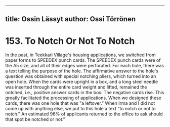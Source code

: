 
---
title: Ossin Lässyt
author: Ossi Törrönen
---

    
# 153. To Notch Or Not To Notch

In the past, in Teekkari Village's housing applications, we switched from paper forms to SPEEDEX punch cards. The SPEEDEX punch cards were of the A5 size, and all of their edges were perforated. For each hole, there was a text telling the purpose of the hole. The affirmative answer to the hole's question was obtained with special notching pliers, which turned into an open hole. When the cards were upright in a box, and a long steel needle was inserted through the entire card weight and lifted, remained the notched, i.e., positive answer cards in the box. The negative cards rise. This greatly facilitated the processing of applications. When we designed these cards, there was one hole that was "a leftover." When Irma and I did not come up with anything else, we put to this hole a text "to notch or not to notch." An estimated 96% of applicants returned to the office to ask should that spot be notched or not."
